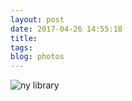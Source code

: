 ```yaml
---
layout: post
date: 2017-04-26 14:55:18
title: 
tags:
blog: photos
---
```


![ny library](/assets/photoblog/IMG_0383.jpg)